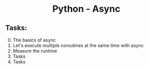 <h1 align="center">Python - Async</h1>

## Tasks:
0. The basics of async
1. Let's execute multiple coroutines at the same time with async
2. Measure the runtime
3. Tasks
4. Tasks
